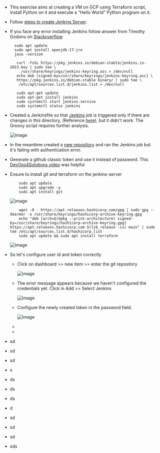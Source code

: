 - This exercise aims at creating a VM on GCP using Terraform script, install Python on it and execute a "Hello World" Python program on it.

- Follow [steps to create Jenkins Server](https://github.com/Ajit1279/GCP_Learning/tree/main/250102_DevOpsProject/1_Jenkins_on_GCPVM).

- If you face any error installing Jenkins follow answer from Timothy Godonu on [Stackoverflow](https://stackoverflow.com/questions/70541720/jenkins-has-no-installation-candidate-error-while-trying-to-install-jenkins-on)

        sudo apt update
        sudo apt install openjdk-17-jre
        java -version

         curl -fsSL https://pkg.jenkins.io/debian-stable/jenkins.io-2023.key | sudo tee \
           /usr/share/keyrings/jenkins-keyring.asc > /dev/null
         echo deb [signed-by=/usr/share/keyrings/jenkins-keyring.asc] \
         https://pkg.jenkins.io/debian-stable binary/ | sudo tee \
          /etc/apt/sources.list.d/jenkins.list > /dev/null

         sudo apt-get update
         sudo apt-get install jenkins
         sudo systemctl start jenkins.service
         sudo systemctl status jenkins

- Created a Jenkinsfile so that [Jenkins](https://github.com/Ajit1279/GCP_Learning/blob/main/250102_DevOpsProject/2_Jenkins_VM_Python/Jenkinsfile) job is triggered only if there are changes in this directory, (Reference [here](https://stackoverflow.com/questions/47600390/trigger-specific-jenkins-job-on-github-push-to-specific-directory)), but it didn't work. The Groovy script requires further analysis.

  ![image](https://github.com/user-attachments/assets/544a60ee-f0a7-4ea5-a9c1-e777e48e14fb)
   
- In the meantime created a [new repository](https://github.com/Ajit1279/jenkins-pythonvm) and ran the Jenkins job but it's failing with authentication error.

- Generate a github classic token and use it instead of password. This [DevOps4Solutions video](https://www.youtube.com/watch?v=Z9vLen1w8DU) was helpful

- Ensure to install git and terraform on the jenkins-server

          sudo apt update
          sudo apt upgrade -y
          sudo apt install git

   ![image](https://github.com/user-attachments/assets/a416ca61-911f-4149-91e7-c538205dcf9a)

          wget -O - https://apt.releases.hashicorp.com/gpg | sudo gpg --dearmor -o /usr/share/keyrings/hashicorp-archive-keyring.gpg
          echo "deb [arch=$(dpkg --print-architecture) signed-by=/usr/share/keyrings/hashicorp-archive-keyring.gpg] https://apt.releases.hashicorp.com $(lsb_release -cs) main" | sudo tee /etc/apt/sources.list.d/hashicorp.list
          sudo apt update && sudo apt install terraform

    ![image](https://github.com/user-attachments/assets/21697364-e90f-4f9b-a4aa-5a253bc541b0)


- So let's configure user id and token correctly
  - Click on dashboard >> new item >> enter the git repository

     ![image](https://github.com/user-attachments/assets/446936cd-0f38-47a3-a741-889510b7fd08)

  - The error message appears because we haven't configured the credentials yet. Click in Add >> Select Jenkins

     ![image](https://github.com/user-attachments/assets/cfd760f7-4598-48f6-a0fe-5a0d99d8f455)

  - Configure the newly created token in the password field.

     ![image](https://github.com/user-attachments/assets/22c2fffc-6997-42f2-a459-3c9ecb3b9fde)

  -  
  -  
- sd
- sd
- sd
- s
- ds
- ds
- ds
- d
- sd
- sd
- sd
- sds
